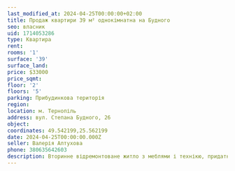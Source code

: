 ```yaml
---
last_modified_at: 2024-04-25T00:00:00+02:00
title: Продаж квартири 39 м² однокімнатна на Будного
seo: власник
uid: 1714053286
type: Квартира
rent:
rooms: '1'
surface: '39'
surface_land:
price: $33000
price_sqmt:
floor: '2'
floors: '5'
parking: Прибудинкова територія
region:
location: м. Тернопіль
address: вул. Степана Будного, 26
object:
coordinates: 49.542199,25.562199
date: 2024-04-25T00:00:00.000Z
seller: Валерія Алтухова
phone: 380635642603
description: Вторинне відремонтоване житло з меблями і технікю, придатне і готове для проживання
---
```

